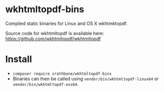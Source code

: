 # wkhtmltopdf-bins
Compiled static binaries for Linux and OS X wkhtmktopdf.

Source code for wkhtmltopdf is available here: https://github.com/wkhtmltopdf/wkhtmltopdf

# Install
- `composer require srathbone/wkhtmltopdf-bins`
- Binaries can then be called using `vendor/bin/wkhtmltopdf-linux64` or `vendor/bin/wkhtmltopdf-osx64`.
